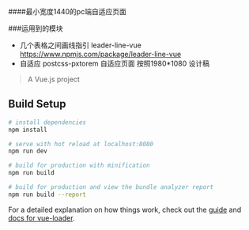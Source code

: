 ####最小宽度1440的pc端自适应页面

###运用到的模块


- 几个表格之间画线指引 leader-line-vue
    https://www.npmjs.com/package/leader-line-vue
- 自适应  postcss-pxtorem
    自适应页面 按照1980*1080 设计稿 

> A Vue.js project

## Build Setup

``` bash
# install dependencies
npm install

# serve with hot reload at localhost:8080
npm run dev

# build for production with minification
npm run build

# build for production and view the bundle analyzer report
npm run build --report
```

For a detailed explanation on how things work, check out the [guide](http://vuejs-templates.github.io/webpack/) and [docs for vue-loader](http://vuejs.github.io/vue-loader).

